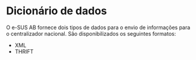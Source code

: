 # Dicionário de dados

O e-SUS AB fornece dois tipos de dados para o envio de informações para o centralizador nacional. São disponibilizados os seguintes formatos:
* XML
* THRIFT

